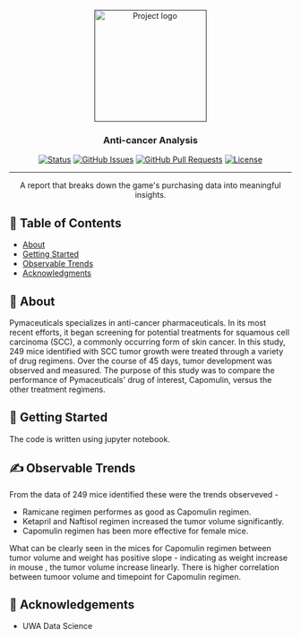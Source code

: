 <p align="center">
  <a href="" rel="noopener">
 <img width=200px height=200px src="https://i.imgur.com/6wj0hh6.jpg" alt="Project logo"></a>
</p>

<h3 align="center">Anti-cancer Analysis</h3>

<div align="center">

[![Status](https://img.shields.io/badge/status-active-success.svg)]()
[![GitHub Issues](https://img.shields.io/github/issues/kylelobo/The-Documentation-Compendium.svg)](https://github.com/kylelobo/The-Documentation-Compendium/issues)
[![GitHub Pull Requests](https://img.shields.io/github/issues-pr/kylelobo/The-Documentation-Compendium.svg)](https://github.com/kylelobo/The-Documentation-Compendium/pulls)
[![License](https://img.shields.io/badge/license-MIT-blue.svg)](/LICENSE)

</div>

---

<p align="center">  A report that breaks down the game's purchasing data into meaningful insights.
    <br> 
</p>

## 📝 Table of Contents

- [About](#about)
- [Getting Started](#getting_started)
- [Observable Trends](#trends)
- [Acknowledgments](#acknowledgement)

## 🧐 About <a name = "about"></a>
Pymaceuticals specializes in anti-cancer pharmaceuticals. In its most recent efforts, it began screening for potential treatments for squamous cell carcinoma (SCC), a commonly occurring form of skin cancer.
In this study, 249 mice identified with SCC tumor growth were treated through a variety of drug regimens. Over the course of 45 days, tumor development was observed and measured. The purpose of this study was to compare the performance of Pymaceuticals' drug of interest, Capomulin, versus the other treatment regimens.

## 🏁 Getting Started <a name = "getting_started"></a>

The code is written using jupyter notebook.


## ✍️ Observable Trends <a name = "trends"></a>
From the data of 249 mice identified these were the trends observeved -
- Ramicane regimen performes as good as Capomulin regimen.
- Ketapril and Naftisol regimen increased the  tumor volume significantly.
- Capomulin regimen has been more effective for female mice.

What can be clearly seen in the  mices for Capomulin regimen between tumor volume and weight has positive slope - indicating as weight increase in mouse , the tumor volume increase linearly. There is higher correlation between tumoor volume and timepoint for Capomulin regimen.

## 🎉 Acknowledgements <a name = "acknowledgement"></a>
- UWA Data Science
